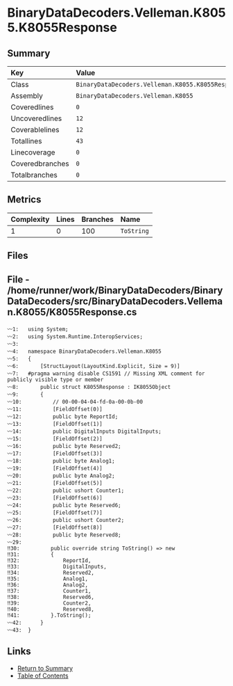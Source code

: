 ﻿# BinaryDataDecoders.Velleman.K8055.K8055Response

## Summary

| Key             | Value                                             |
| :-------------- | :------------------------------------------------ |
| Class           | `BinaryDataDecoders.Velleman.K8055.K8055Response` |
| Assembly        | `BinaryDataDecoders.Velleman.K8055`               |
| Coveredlines    | `0`                                               |
| Uncoveredlines  | `12`                                              |
| Coverablelines  | `12`                                              |
| Totallines      | `43`                                              |
| Linecoverage    | `0`                                               |
| Coveredbranches | `0`                                               |
| Totalbranches   | `0`                                               |

## Metrics

| Complexity | Lines | Branches | Name       |
| :--------- | :---- | :------- | :--------- |
| 1          | 0     | 100      | `ToString` |

## Files

## File - /home/runner/work/BinaryDataDecoders/BinaryDataDecoders/src/BinaryDataDecoders.Velleman.K8055/K8055Response.cs

```CSharp
〰1:   using System;
〰2:   using System.Runtime.InteropServices;
〰3:   
〰4:   namespace BinaryDataDecoders.Velleman.K8055
〰5:   {
〰6:       [StructLayout(LayoutKind.Explicit, Size = 9)]
〰7:   #pragma warning disable CS1591 // Missing XML comment for publicly visible type or member
〰8:       public struct K8055Response : IK8055Object
〰9:       {
〰10:          // 00-00-04-04-fd-0a-00-0b-00
〰11:          [FieldOffset(0)]
〰12:          public byte ReportId;
〰13:          [FieldOffset(1)]
〰14:          public DigitalInputs DigitalInputs;
〰15:          [FieldOffset(2)]
〰16:          public byte Reserved2;
〰17:          [FieldOffset(3)]
〰18:          public byte Analog1;
〰19:          [FieldOffset(4)]
〰20:          public byte Analog2;
〰21:          [FieldOffset(5)]
〰22:          public ushort Counter1;
〰23:          [FieldOffset(6)]
〰24:          public byte Reserved6;
〰25:          [FieldOffset(7)]
〰26:          public ushort Counter2;
〰27:          [FieldOffset(8)]
〰28:          public byte Reserved8;
〰29:  
‼30:          public override string ToString() => new
‼31:          {
‼32:              ReportId,
‼33:              DigitalInputs,
‼34:              Reserved2,
‼35:              Analog1,
‼36:              Analog2,
‼37:              Counter1,
‼38:              Reserved6,
‼39:              Counter2,
‼40:              Reserved8,
‼41:          }.ToString();
〰42:      }
〰43:  }
```

## Links

* [Return to Summary](Summary.md)
* [Table of Contents](../TOC.md)

